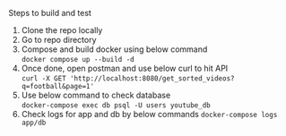 Steps to build and test

1. Clone the repo locally
2. Go to repo directory
3. Compose and build docker using below command\
```docker compose up --build -d```
4. Once done, open postman and use below curl to hit API\
    ```curl -X GET 'http://localhost:8080/get_sorted_videos?q=football&page=1'```
5. Use below command to check database\
```docker-compose exec db psql -U users youtube_db```
6. Check logs for app and db by below commands
```docker-compose logs app/db```
